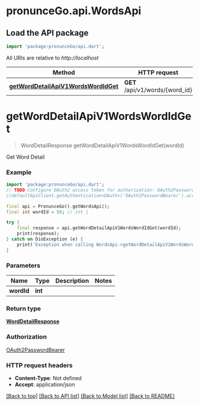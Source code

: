 # pronunceGo.api.WordsApi

## Load the API package
```dart
import 'package:pronunceGo/api.dart';
```

All URIs are relative to *http://localhost*

Method | HTTP request | Description
------------- | ------------- | -------------
[**getWordDetailApiV1WordsWordIdGet**](WordsApi.md#getworddetailapiv1wordswordidget) | **GET** /api/v1/words/{word_id} | Get Word Detail


# **getWordDetailApiV1WordsWordIdGet**
> WordDetailResponse getWordDetailApiV1WordsWordIdGet(wordId)

Get Word Detail

### Example
```dart
import 'package:pronunceGo/api.dart';
// TODO Configure OAuth2 access token for authorization: OAuth2PasswordBearer
//defaultApiClient.getAuthentication<OAuth>('OAuth2PasswordBearer').accessToken = 'YOUR_ACCESS_TOKEN';

final api = PronunceGo().getWordsApi();
final int wordId = 56; // int | 

try {
    final response = api.getWordDetailApiV1WordsWordIdGet(wordId);
    print(response);
} catch on DioException (e) {
    print('Exception when calling WordsApi->getWordDetailApiV1WordsWordIdGet: $e\n');
}
```

### Parameters

Name | Type | Description  | Notes
------------- | ------------- | ------------- | -------------
 **wordId** | **int**|  | 

### Return type

[**WordDetailResponse**](WordDetailResponse.md)

### Authorization

[OAuth2PasswordBearer](../README.md#OAuth2PasswordBearer)

### HTTP request headers

 - **Content-Type**: Not defined
 - **Accept**: application/json

[[Back to top]](#) [[Back to API list]](../README.md#documentation-for-api-endpoints) [[Back to Model list]](../README.md#documentation-for-models) [[Back to README]](../README.md)

